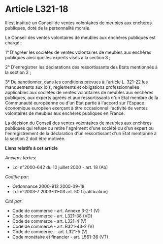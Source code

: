 # Article L321-18

Il est institué un Conseil de ventes volontaires de meubles aux enchères publiques, doté de la personnalité morale.

Le Conseil des ventes volontaires de meubles aux enchères publiques est chargé :

1° D'agréer les sociétés de ventes volontaires de meubles aux enchères publiques ainsi que les experts visés à la section 3 ;

2° D'enregistrer les déclarations des ressortissants des Etats mentionnés à la section 2 ;

3° De sanctionner, dans les conditions prévues à l'article L. 321-22 les manquements aux lois, règlements et obligations
professionnelles applicables aux sociétés de ventes volontaires de meubles aux enchères publiques, aux experts agréés et aux
ressortissants d'un Etat membre de la Communauté européenne ou d'un Etat partie à l'accord sur l'Espace économique européen
exerçant à titre occasionnel l'activité de ventes volontaires de meubles aux enchères publiques en France.

La décision du Conseil des ventes volontaires de meubles aux enchères publiques qui refuse ou retire l'agrément d'une société
ou d'un expert ou l'enregistrement de la déclaration d'un ressortissant d'un Etat mentionné à la section 2 doit être motivée.

**Liens relatifs à cet article**

_Anciens textes_:

  - Loi n°2000-642 du 10 juillet 2000 - art. 18 (Ab)

_Codifié par_:

  - Ordonnance 2000-912 2000-09-18
  - Loi n°2003-7 2003-01-03 art. 50 I (ratification)

_Cité par_:

  - Code de commerce - art. Annexe 3-2-1 (V)
  - Code de commerce - art. L321-38 (VD)
  - Code de commerce - art. L321-4 (V)
  - Code de commerce - art. R321-43-2 (V)
  - Code de commerce. - art. L321-5 (V)
  - Code monétaire et financier - art. L561-36 (VT)
